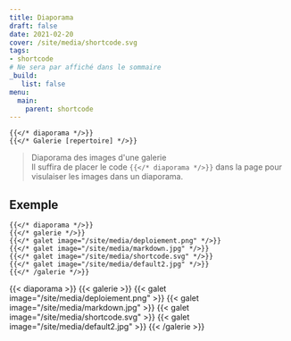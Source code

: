 ```yaml
---
title: Diaporama
draft: false 
date: 2021-02-20 
cover: /site/media/shortcode.svg
tags:
- shortcode
# Ne sera par affiché dans le sommaire
_build:
   list: false
menu: 
  main:
    parent: shortcode
---
```


```go-html-template
{{</* diaporama */>}}
{{</* Galerie [repertoire] */>}}
```
<!--more-->
> Diaporama des images d'une galerie  
> Il suffira de placer le code `{{</* diaporama */>}}` dans la page pour visulaiser les images dans un diaporama.

## Exemple

```go-html-template
{{</* diaporama */>}}
{{</* galerie */>}}
{{</* galet image="/site/media/deploiement.png" */>}}
{{</* galet image="/site/media/markdown.jpg" */>}}
{{</* galet image="/site/media/shortcode.svg" */>}}
{{</* galet image="/site/media/default2.jpg" */>}}
{{</* /galerie */>}}
```
{{< diaporama >}}
{{< galerie >}}
{{< galet image="/site/media/deploiement.png" >}}
{{< galet image="/site/media/markdown.jpg" >}}
{{< galet image="/site/media/shortcode.svg" >}}
{{< galet image="/site/media/default2.jpg" >}}
{{< /galerie >}}
